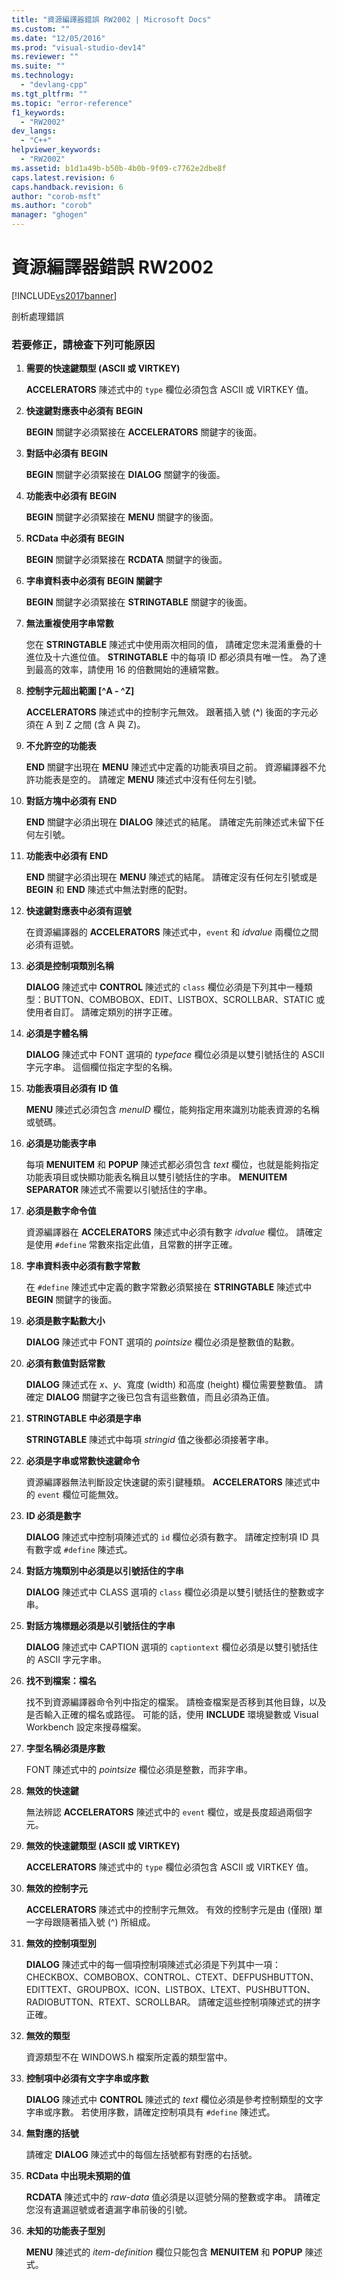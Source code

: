 ```yaml
---
title: "資源編譯器錯誤 RW2002 | Microsoft Docs"
ms.custom: ""
ms.date: "12/05/2016"
ms.prod: "visual-studio-dev14"
ms.reviewer: ""
ms.suite: ""
ms.technology: 
  - "devlang-cpp"
ms.tgt_pltfrm: ""
ms.topic: "error-reference"
f1_keywords: 
  - "RW2002"
dev_langs: 
  - "C++"
helpviewer_keywords: 
  - "RW2002"
ms.assetid: b1d1a49b-b50b-4b0b-9f09-c7762e2dbe8f
caps.latest.revision: 6
caps.handback.revision: 6
author: "corob-msft"
ms.author: "corob"
manager: "ghogen"
---
```

# 資源編譯器錯誤 RW2002
[!INCLUDE[vs2017banner](../../assembler/inline/includes/vs2017banner.md)]

剖析處理錯誤  
  
### 若要修正，請檢查下列可能原因  
  
1.  **需要的快速鍵類型 \(ASCII 或 VIRTKEY\)**  
  
     **ACCELERATORS** 陳述式中的 `type` 欄位必須包含 ASCII 或 VIRTKEY 值。  
  
2.  **快速鍵對應表中必須有 BEGIN**  
  
     **BEGIN** 關鍵字必須緊接在 **ACCELERATORS** 關鍵字的後面。  
  
3.  **對話中必須有 BEGIN**  
  
     **BEGIN** 關鍵字必須緊接在 **DIALOG** 關鍵字的後面。  
  
4.  **功能表中必須有 BEGIN**  
  
     **BEGIN** 關鍵字必須緊接在 **MENU** 關鍵字的後面。  
  
5.  **RCData 中必須有 BEGIN**  
  
     **BEGIN** 關鍵字必須緊接在 **RCDATA** 關鍵字的後面。  
  
6.  **字串資料表中必須有 BEGIN 關鍵字**  
  
     **BEGIN** 關鍵字必須緊接在 **STRINGTABLE** 關鍵字的後面。  
  
7.  **無法重複使用字串常數**  
  
     您在 **STRINGTABLE** 陳述式中使用兩次相同的值，  請確定您未混淆重疊的十進位及十六進位值。  **STRINGTABLE** 中的每項 ID 都必須具有唯一性。  為了達到最高的效率，請使用 16 的倍數開始的連續常數。  
  
8.  **控制字元超出範圍 \[^A \- ^Z\]**  
  
     **ACCELERATORS** 陳述式中的控制字元無效。  跟著插入號 \(**^**\) 後面的字元必須在 A 到 Z 之間 \(含 A 與 Z\)。  
  
9. **不允許空的功能表**  
  
     **END** 關鍵字出現在 **MENU** 陳述式中定義的功能表項目之前。  資源編譯器不允許功能表是空的。  請確定 **MENU** 陳述式中沒有任何左引號。  
  
10. **對話方塊中必須有 END**  
  
     **END** 關鍵字必須出現在 **DIALOG** 陳述式的結尾。  請確定先前陳述式未留下任何左引號。  
  
11. **功能表中必須有 END**  
  
     **END** 關鍵字必須出現在 **MENU** 陳述式的結尾。  請確定沒有任何左引號或是 **BEGIN** 和 **END** 陳述式中無法對應的配對。  
  
12. **快速鍵對應表中必須有逗號**  
  
     在資源編譯器的 **ACCELERATORS** 陳述式中，`event` 和 *idvalue* 兩欄位之間必須有逗號。  
  
13. **必須是控制項類別名稱**  
  
     **DIALOG** 陳述式中 **CONTROL** 陳述式的 `class` 欄位必須是下列其中一種類型：BUTTON、COMBOBOX、EDIT、LISTBOX、SCROLLBAR、STATIC 或使用者自訂。  請確定類別的拼字正確。  
  
14. **必須是字體名稱**  
  
     **DIALOG** 陳述式中 FONT 選項的 *typeface* 欄位必須是以雙引號括住的 ASCII 字元字串。  這個欄位指定字型的名稱。  
  
15. **功能表項目必須有 ID 值**  
  
     **MENU** 陳述式必須包含 *menuID* 欄位，能夠指定用來識別功能表資源的名稱或號碼。  
  
16. **必須是功能表字串**  
  
     每項 **MENUITEM** 和 **POPUP** 陳述式都必須包含 *text* 欄位，也就是能夠指定功能表項目或快顯功能表名稱且以雙引號括住的字串。  **MENUITEM SEPARATOR** 陳述式不需要以引號括住的字串。  
  
17. **必須是數字命令值**  
  
     資源編譯器在 **ACCELERATORS** 陳述式中必須有數字 *idvalue* 欄位。  請確定是使用 `#define` 常數來指定此值，且常數的拼字正確。  
  
18. **字串資料表中必須有數字常數**  
  
     在 `#define` 陳述式中定義的數字常數必須緊接在 **STRINGTABLE** 陳述式中 **BEGIN** 關鍵字的後面。  
  
19. **必須是數字點數大小**  
  
     **DIALOG** 陳述式中 FONT 選項的 *pointsize* 欄位必須是整數值的點數。  
  
20. **必須有數值對話常數**  
  
     **DIALOG** 陳述式在 *x*、*y*、寬度 \(width\) 和高度 \(height\) 欄位需要整數值。  請確定 **DIALOG** 關鍵字之後已包含有這些數值，而且必須為正值。  
  
21. **STRINGTABLE 中必須是字串**  
  
     **STRINGTABLE** 陳述式中每項 *stringid* 值之後都必須接著字串。  
  
22. **必須是字串或常數快速鍵命令**  
  
     資源編譯器無法判斷設定快速鍵的索引鍵種類。  **ACCELERATORS** 陳述式中的 `event` 欄位可能無效。  
  
23. **ID 必須是數字**  
  
     **DIALOG** 陳述式中控制項陳述式的 `id` 欄位必須有數字。  請確定控制項 ID 具有數字或 `#define` 陳述式。  
  
24. **對話方塊類別中必須是以引號括住的字串**  
  
     **DIALOG** 陳述式中 CLASS 選項的 `class` 欄位必須是以雙引號括住的整數或字串。  
  
25. **對話方塊標題必須是以引號括住的字串**  
  
     **DIALOG** 陳述式中 CAPTION 選項的 `captiontext` 欄位必須是以雙引號括住的 ASCII 字元字串。  
  
26. **找不到檔案：檔名**  
  
     找不到資源編譯器命令列中指定的檔案。  請檢查檔案是否移到其他目錄，以及是否輸入正確的檔名或路徑。  可能的話，使用 **INCLUDE** 環境變數或 Visual Workbench 設定來搜尋檔案。  
  
27. **字型名稱必須是序數**  
  
     FONT 陳述式中的 *pointsize* 欄位必須是整數，而非字串。  
  
28. **無效的快速鍵**  
  
     無法辨認 **ACCELERATORS** 陳述式中的 `event` 欄位，或是長度超過兩個字元。  
  
29. **無效的快速鍵類型 \(ASCII 或 VIRTKEY\)**  
  
     **ACCELERATORS** 陳述式中的 `type` 欄位必須包含 ASCII 或 VIRTKEY 值。  
  
30. **無效的控制字元**  
  
     **ACCELERATORS** 陳述式中的控制字元無效。  有效的控制字元是由 \(僅限\) 單一字母跟隨著插入號 \(^\) 所組成。  
  
31. **無效的控制項型別**  
  
     **DIALOG** 陳述式中的每一個項控制項陳述式必須是下列其中一項：CHECKBOX、COMBOBOX、CONTROL、CTEXT、DEFPUSHBUTTON、EDITTEXT、GROUPBOX、ICON、LISTBOX、LTEXT、PUSHBUTTON、RADIOBUTTON、RTEXT、SCROLLBAR。  請確定這些控制項陳述式的拼字正確。  
  
32. **無效的類型**  
  
     資源類型不在 WINDOWS.h 檔案所定義的類型當中。  
  
33. **控制項中必須有文字字串或序數**  
  
     **DIALOG** 陳述式中 **CONTROL** 陳述式的 *text* 欄位必須是參考控制類型的文字字串或序數。  若使用序數，請確定控制項具有 `#define` 陳述式。  
  
34. **無對應的括號**  
  
     請確定 **DIALOG** 陳述式中的每個左括號都有對應的右括號。  
  
35. **RCData 中出現未預期的值**  
  
     **RCDATA** 陳述式中的 *raw\-data* 值必須是以逗號分隔的整數或字串。  請確定您沒有遺漏逗號或者遺漏字串前後的引號。  
  
36. **未知的功能表子型別**  
  
     **MENU** 陳述式的 *item\-definition* 欄位只能包含 **MENUITEM** 和 **POPUP** 陳述式。